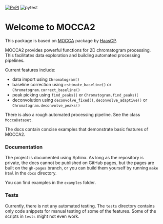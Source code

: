 [![PyPI](https://img.shields.io/pypi/v/mocca2.svg)](https://pypi.org/project/mocca2/)
![pytest](https://github.com/oboril/mocca/actions/workflows/ci.yml/badge.svg)

# Welcome to MOCCA2

This package is based on [MOCCA](https://github.com/HaasCP/mocca) package by [HaasCP](https://github.com/HaasCP).

MOCCA2 provides powerful functions for 2D chromatogram processing. This facilitates data exploration and building automated processing pipelines.

Current features include:
 - data import using `Chromatogram()`
 - baseline correction using `estimate_baseline()` or `Chromatogram.correct_baseline()`
 - peak picking using `find_peaks()` or `Chromatogram.find_peaks()`
 - deconvolution using `deconvolve_fixed()`, `deconvolve_adaptive()` or `Chromatogram.deconvolve_peaks()`

There is also a rough automated processing pipeline. See the class `MoccaDataset`.

The docs contain concise examples that demonstrate basic features of MOCCA2.

### Documentation

The project is documented using Sphinx. As long as the repository is private, the docs cannot be published on GitHub pages, but the pages are built on the `gh-pages` branch, or you can build them yourself by running `make html` in the `docs` directory.

You can find examples in the `examples` folder.

### Tests

Currently, there is not any automated testing. The `tests` directory contains only code snippets for manual testing of some of the features. Some of the scripts in `tests` might not even work.